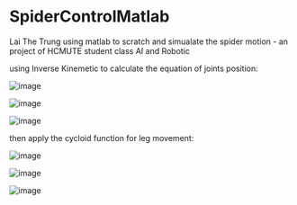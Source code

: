 # SpiderControlMatlab
Lai The Trung using matlab to scratch and simualate the spider motion - an project of HCMUTE student class AI and Robotic

using Inverse Kinemetic to calculate the equation of joints position:

![image](https://user-images.githubusercontent.com/100464098/226195565-c65f0d64-4745-4165-9fd6-9b7aa74ccb2e.png)

![image](https://user-images.githubusercontent.com/100464098/226195991-f7d13905-d493-4365-845b-7b610f036248.png)

![image](https://user-images.githubusercontent.com/100464098/226195996-0f2dbc0d-d60a-4978-a570-6967011296e0.png)

then apply the cycloid function for leg movement:

![image](https://user-images.githubusercontent.com/100464098/226196027-e89832ec-1256-42d3-9bf0-4aa7502f67c4.png)

![image](https://user-images.githubusercontent.com/100464098/226196067-29bf5add-f0d3-4bcf-94be-ca01e0d50eb1.png)

![image](https://user-images.githubusercontent.com/100464098/226195229-ac778d25-a57b-4b25-908b-8412b2d78d03.png)
